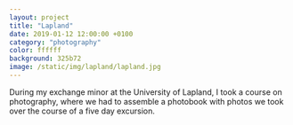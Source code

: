 ```yaml
---
layout: project
title: "Lapland"
date: 2019-01-12 12:00:00 +0100
category: "photography"
color: ffffff
background: 325b72
image: /static/img/lapland/lapland.jpg
---
```


During my exchange minor at the University of Lapland, I took a course on photography, where we had to assemble a photobook with photos we took over the course of a five day excursion.
